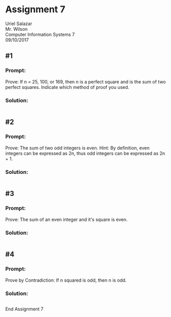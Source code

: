 # Assignment 7

Uriel Salazar  
Mr. Wilson  
Computer Information Systems 7  
09/10/2017

## &#35;1

### Prompt:

Prove: If n = 25, 100, or 169, then n is a perfect square and is the sum of two perfect squares. Indicate
which method of proof you used.

### Solution:

```

```

## &#35;2

### Prompt:

Prove: The sum of two odd integers is even. Hint: By definition, even integers can be expressed as 2n, thus
odd integers can be expressed as 2n + 1.

### Solution:

```

```

## &#35;3

### Prompt:

Prove: The sum of an even integer and it's square is even.

### Solution:

```

```

## &#35;4

### Prompt:

Prove by Contradiction: If n squared is odd, then n is odd.

### Solution:

```

```

End Assignment 7